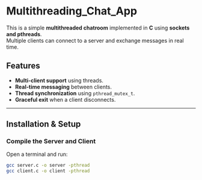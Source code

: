 # Multithreading_Chat_App

This is a simple **multithreaded chatroom** implemented in **C** using **sockets and pthreads**.  
Multiple clients can connect to a server and exchange messages in real time.

##  Features
- **Multi-client support** using threads.
- **Real-time messaging** between clients.
- **Thread synchronization** using `pthread_mutex_t`.
- **Graceful exit** when a client disconnects.

---

##  Installation & Setup

### **Compile the Server and Client**
Open a terminal and run:

```sh
gcc server.c -o server -pthread
gcc client.c -o client -pthread
